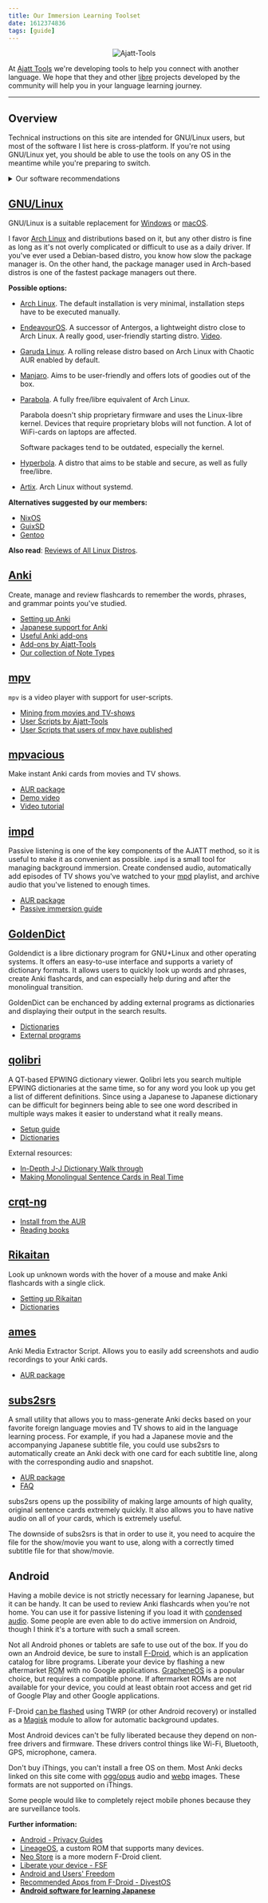 ```yaml
---
title: Our Immersion Learning Toolset
date: 1612374836
tags: [guide]
---
```


<p align="center"><img alt="Ajatt-Tools" class="shadow" src="https://avatars.githubusercontent.com/u/69172625?s=200&v=4"></p>

At
[Ajatt Tools](https://github.com/Ajatt-Tools)
we're developing tools to help you connect with another language.
We hope that they and other
[libre](https://www.gnu.org/philosophy/free-sw.html)
projects developed by the community will help you in your language learning journey.

****

## Overview

Technical instructions on this site are intended for GNU/Linux users,
but most of the software I list here is cross-platform.
If you're not using GNU/Linux yet,
you should be able to use the tools on any OS in the meantime
while you're preparing to switch.

<details>

<summary>Our software recommendations</summary>

I deliberately advocate for free/libre software.
Quitting Windows is like quitting tobacco.
Tobacco is bad for your health.
Likewise, non-free software is
[bad for your freedom](https://www.gnu.org/proprietary/proprietary.html).

The point of free software is that we have control of our software and our computing.
A system with a back door doesn't qualify.

If you think you can't be bothered to install the GNU operating system,
bear in mind that it only takes about 20 minutes to do so.
It will take you years to master a foreign language, so it's a good investment.

</details>

## [GNU/Linux](https://www.gnu.org/gnu/about-gnu.html)

GNU/Linux is a suitable replacement for
[Windows](https://www.gnu.org/proprietary/malware-microsoft.html)
or
[macOS](https://www.gnu.org/proprietary/malware-apple.html).

I favor
[Arch Linux](https://archlinux.org/) and distributions based on it,
but any other distro is fine
as long as it's not overly complicated or difficult to use as a daily driver.
If you've ever used a Debian-based distro, you know how slow the package manager is.
On the other hand, the package manager used in Arch-based distros
is one of the fastest package managers out there.

**Possible options:**

* [Arch Linux](https://archlinux.org/).
  The default installation is very minimal,
  installation steps have to be executed manually.
* [EndeavourOS](https://endeavouros.com/).
  A successor of Antergos, a lightweight distro close to Arch Linux.
  A really good, user-friendly starting distro.
  [Video](https://redirect.invidious.io/watch?v=Bl1r6_L2eig).
* [Garuda Linux](https://garudalinux.org/).
  A rolling release distro based on Arch Linux with Chaotic AUR enabled by default.
* [Manjaro](https://manjaro.org/).
  Aims to be user-friendly and offers lots of goodies out of the box.
* [Parabola](https://www.parabola.nu/).
  A fully free/libre equivalent of Arch Linux.

  Parabola doesn't ship proprietary firmware and uses the Linux-libre kernel.
  Devices that require proprietary blobs will not function.
  A lot of WiFi-cards on laptops are affected.

  Software packages tend to be outdated, especially the kernel.
* [Hyperbola](https://www.hyperbola.info/).
  A distro that aims to be stable and secure, as well as fully free/libre.
* [Artix](https://artixlinux.org/).
  Arch Linux without systemd.

**Alternatives suggested by our members:**

* [NixOS](https://nixos.org/)
* [GuixSD](https://guix.gnu.org/)
* [Gentoo](https://www.gentoo.org/)

**Also read**: [Reviews of All Linux Distros](https://lukesmith.xyz/articles/reviews-of-all-linux-distros-that-matter/).

## [Anki](https://wiki.archlinux.org/index.php/Anki)

Create, manage and review flashcards
to remember the words, phrases, and grammar points
you've studied.

* [Setting up Anki](setting-up-anki.html)
* [Japanese support for Anki](anki-japanese-support.html)
* [Useful Anki add-ons](useful-anki-add-ons-for-japanese.html)
* [Add-ons by Ajatt-Tools](https://ankiweb.net/shared/by-author/1344485230)
* [Our collection of Note Types](https://github.com/Ajatt-Tools/AnkiNoteTypes)

## [mpv](https://wiki.archlinux.org/title/Mpv)

`mpv` is a video player with support for user-scripts.

* [Mining from movies and TV-shows](mining-from-movies-and-tv-shows.html)
* [User Scripts by Ajatt-Tools](https://github.com/search?q=topic%3Ampv+org%3AAjatt-Tools+fork%3Atrue&type=repositories)
* [User Scripts that users of mpv have published](https://github.com/mpv-player/mpv/wiki/User-Scripts)

## [mpvacious](https://github.com/Ajatt-Tools/mpvacious)

Make instant Anki cards from movies and TV shows.

* [AUR package](https://aur.archlinux.org/packages/mpv-mpvacious/)
* [Demo video](https://redirect.invidious.io/watch?v=vU85ramvyo4)
* [Video tutorial](https://redirect.invidious.io/watch?v=tkFxnY0mehE)

## [impd](https://github.com/Ajatt-Tools/impd)

Passive listening is one of the key components of the AJATT method,
so it is useful to make it as convenient as possible.
`impd` is a small tool for managing background immersion.
Create condensed audio,
automatically add episodes of TV shows you've watched to your
[mpd](https://wiki.archlinux.org/index.php/Music_Player_Daemon)
playlist,
and archive audio that you've listened to enough times.

* [AUR package](https://aur.archlinux.org/packages/impd-git/)
* [Passive immersion guide](passive-listening.html)

## [GoldenDict](setting-up-goldendict.html)

Goldendict is a libre dictionary program for GNU+Linux and other operating systems.
It offers an easy-to-use interface and supports a variety of dictionary formats.
It allows users to quickly look up words and phrases,
create Anki flashcards,
and can especially help during and after the monolingual transition.

GoldenDict can be enchanced by adding external programs as dictionaries
and displaying their output in the search results.

* [Dictionaries](yomichan-and-epwing-dictionaries.html#mdx)
* [External programs](https://github.com/Ajatt-Tools/gd-tools)

## [qolibri](https://aur.archlinux.org/packages/qolibri/)

A QT-based EPWING dictionary viewer.
Qolibri lets you search multiple EPWING dictionaries at the same time,
so for any word you look up you get a list of different definitions.
Since using a Japanese to Japanese dictionary can be difficult for beginners
being able to see one word described in multiple ways makes it easier
to understand what it really means.

* [Setup guide](setting-up-qolibri.html)
* [Dictionaries](yomichan-and-epwing-dictionaries.html)

External resources:

* [In-Depth J-J Dictionary Walk through](https://redirect.invidious.io/watch?v=D-AfT8XW63w)
* [Making Monolingual Sentence Cards in Real Time](https://redirect.invidious.io/watch?v=BzuLGmkihf4)

## [crqt-ng](https://gitlab.com/coolreader-ng/crqt-ng)

* [Install from the AUR](https://aur.archlinux.org/packages?K=crqt-ng)
* [Reading books](reading-books.html)

## [Rikaitan](setting-up-yomichan.html)

Look up unknown words with the hover of a mouse
and make Anki flashcards with a single click.

* [Setting up Rikaitan](setting-up-yomichan.html)
* [Dictionaries](yomichan-and-epwing-dictionaries.html)

## [ames](https://github.com/Ajatt-Tools/ames)

Anki Media Extractor Script.
Allows you to easily add screenshots and audio recordings to your Anki cards.

* [AUR package](https://aur.archlinux.org/packages/ames/)

## [subs2srs](http://subs2srs.sourceforge.net/)

A small utility that allows you to mass-generate Anki decks
based on your favorite foreign language movies and TV shows
to aid in the language learning process.
For example, if you had a Japanese movie and the accompanying Japanese subtitle file,
you could use subs2srs to automatically create an Anki deck with one card for each subtitle line,
along with the corresponding audio and snapshot.

* [AUR package](https://aur.archlinux.org/packages?K=subs2srs)
* [FAQ](https://subs2srs.sourceforge.net/#faq)

subs2srs opens up the possibility of making large amounts of high quality,
original sentence cards extremely quickly.
It also allows you to have native audio on all of your cards,
which is extremely useful.

The downside of subs2srs is that in order to use it, you need to acquire the
file for the show/movie you want to use,
along with a correctly timed subtitle file for that show/movie.

## Android

Having a mobile device is not strictly necessary for learning Japanese,
but it can be handy.
It can be used to review Anki flashcards when you're not home.
You can use it for passive listening if you load it with
[condensed audio](passive-listening.html#condensing-audio).
Some people are even able to do active immersion on Android,
though I think it's a torture with such a small screen.

Not all Android phones or tablets are safe to use out of the box.
If you do own an Android device, be sure to install
[F-Droid](https://f-droid.org/en/),
which is an application catalog for libre programs.
Liberate your device by flashing a new aftermarket
<abbr title="a third-party operating system that replaces the factory-installed one">ROM</abbr>
with no Google applications.
[GrapheneOS](https://grapheneos.org/) is a popular choice, but requires a compatible phone.
If aftermarket ROMs are not available for your device,
you could at least obtain root access and get rid of Google Play and other Google applications.

F-Droid [can be flashed](https://f-droid.org/en/packages/org.fdroid.fdroid.privileged.ota/)
using TWRP (or other Android recovery)
or installed as a [Magisk](https://github.com/topjohnwu/Magisk) module
to allow for automatic background updates.

Most Android devices can't be fully liberated
because they depend on non-free drivers and firmware.
These drivers control things like Wi-Fi, Bluetooth, GPS, microphone, camera.

Don't buy iThings, you can't install a free OS on them.
Most Anki decks linked on this site come with
[ogg/opus](https://opus-codec.org/) audio
and [webp](https://developers.google.com/speed/webp) images.
These formats are not supported on iThings.

Some people would like to completely reject mobile phones because they are surveillance tools.

**Further information:**

* [Android - Privacy Guides](https://www.privacyguides.org/android/)
* [LineageOS](https://lineageos.org/), a custom ROM that supports many devices.
* [Neo Store](https://f-droid.org/packages/com.machiav3lli.fdroid/) is a more modern F-Droid client.
* [Liberate your device - FSF](https://fsfe.org/activities/android/liberate.en.html)
* [Android and Users' Freedom](https://www.gnu.org/philosophy/android-and-users-freedom.html)
* [Recommended Apps from F-Droid - DivestOS](https://divestos.org/index.php?page=recommended_apps)
* **[Android software for learning Japanese](resources.html#android-software)**
